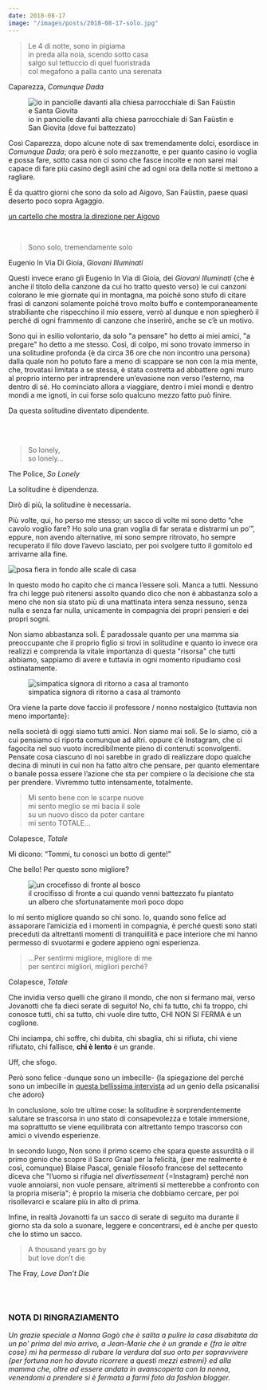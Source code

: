 ```yaml
---
date: 2018-08-17
image: "/images/posts/2018-08-17-solo.jpg"
---
```

> Le 4 di notte, sono in pigiama   
> in preda alla noia, scendo sotto casa   
> salgo sul tettuccio di quel fuoristrada   
> col megafono a palla canto una serenata

<p class="quote">Caparezza, <cite>Comunque Dada</cite></p>

<figure>
  <img class="u-photo" src="{{ page.image }}" alt="io in panciolle davanti alla chiesa parrocchiale di San Faüstin e Santa Giovita">
  <figcaption>io in panciolle davanti alla chiesa parrocchiale di San Faüstin e San Giovita (dove fui battezzato)</figcaption>
</figure>

Così Caparezza, dopo alcune note di sax tremendamente dolci, esordisce in <cite>Comunque Dada</cite>; ora però è solo mezzanotte, e per quanto casino io voglia e possa fare, sotto casa non ci sono che fasce incolte e non sarei mai capace di fare più casino degli asini che ad ogni ora della notte si mettono a ragliare.

È da quattro giorni che sono da solo ad Aigovo, San Faüstin, paese quasi deserto poco sopra Agaggio.

[un cartello che mostra la direzione per Aigovo](https://live.staticflickr.com/4873/45707256314_94f8cd61fc_k.jpg "un cartello che mostra la direzione per Aigovo")

<br>

> Sono solo, tremendamente solo

<p class="cite">Eugenio In Via Di Gioia, <cite>Giovani Illuminati</cite></p>

Questi invece erano gli Eugenio In Via di Gioia, dei _Giovani Illuminati_ {che è anche il titolo della canzone da cui ho tratto questo verso} le cui canzoni colorano le mie giornate qui in montagna, ma poiché sono stufo di citare frasi di canzoni solamente poiché trovo molto buffo e contemporaneamente strabiliante che rispecchino il mio essere, verrò al dunque e non spiegherò il perché di ogni frammento di canzone che inserirò, anche se c’è un motivo.

Sono qui in esilio volontario, da solo "a pensare" ho detto ai miei amici, "a pregare" ho detto a me stesso. Così, di colpo, mi sono trovato immerso in una solitudine profonda {è da circa 36 ore che non incontro una persona} dalla quale non ho potuto fare a meno di scappare se non con la mia mente, che, trovatasi limitata a se stessa, è stata costretta ad abbattere ogni muro al proprio interno per intraprendere un’evasione non verso l’esterno, ma dentro di sé. Ho cominciato allora a viaggiare, dentro i miei mondi e dentro mondi a me ignoti, in cui forse solo qualcuno mezzo fatto può finire.

Da questa solitudine diventato dipendente.


<br>
<br>

> So lonely,   
> so lonely…

<p class="quote">The Police, <cite>So Lonely</cite></p>

La solitudine è dipendenza.

Dirò di più, la solitudine è necessaria.

Più volte, qui, ho perso me stesso; un sacco di volte mi sono detto “che cavolo voglio fare? Ho solo una gran voglia di far serata e distrarmi un po’”, eppure, non avendo alternative, mi sono sempre ritrovato, ho sempre recuperato il filo dove l’avevo lasciato, per poi svolgere tutto il gomitolo ed arrivarne alla fine.

<img src="https://live.staticflickr.com/4863/45707312454_c3a99c5d4c_k.jpg" alt="posa fiera in fondo alle scale di casa">

In questo modo ho capito che ci manca l’essere soli. Manca a tutti. Nessuno fra chi legge può ritenersi assolto quando dico che non è abbastanza solo a meno che non sia stato più di una mattinata intera senza nessuno, senza nulla e senza far nulla, unicamente in compagnia dei propri pensieri e dei propri sogni.

Non siamo abbastanza soli. È paradossale quanto per una mamma sia preoccupante che il proprio figlio si trovi in solitudine e quanto io invece ora realizzi e comprenda la vitale importanza di questa "risorsa" che tutti abbiamo, sappiamo di avere e tuttavia in ogni momento ripudiamo così ostinatamente.

<figure>
  <img src="https://live.staticflickr.com/7920/46379791352_48264e642d_k.jpg" alt="simpatica signora di ritorno a casa al tramonto">
  <figcaption>simpatica signora di ritorno a casa al tramonto</figcaption>
</figure>

Ora viene la parte dove faccio il professore / nonno nostalgico {tuttavia non meno importante}:

nella società di oggi siamo tutti amici. Non siamo mai soli. Se lo siamo, ciò a cui pensiamo ci riporta comunque ad altri. oppure c’è Instagram, che ci fagocita nel suo vuoto incredibilmente pieno di contenuti sconvolgenti. Pensate cosa ciascuno di noi sarebbe in grado di realizzare dopo qualche decina di minuti in cui non ha fatto altro che pensare, per quanto elementare o banale possa essere l’azione che sta per compiere o la decisione che sta per prendere. Vivremmo tutto intensamente, totalmente.


> Mi sento bene con le scarpe nuove   
> mi sento meglio se mi bacia il sole   
> su un nuovo disco da poter cantare   
> mi sento TOTALE…

<p class="quote">Colapesce, <cite>Totale</cite></p>

Mi dicono: <q>Tommi, tu conosci un botto di gente!</q>

Che bello! Per questo sono migliore?

<figure>
  <img src="https://live.staticflickr.com/7859/46430089541_7f78681ee2_k.jpg" alt="un crocefisso di fronte al bosco">
  <figcaption>il crocifisso di fronte a cui quando venni battezzato fu piantato un albero che sfortunatamente morì poco dopo</figcaption>
</figure>


Io mi sento migliore quando so chi sono. Io, quando sono felice ad assaporare l’amicizia ed i momenti in compagnia, è perché questi sono stati preceduti da altrettanti momenti di tranquillità e pace interiore che mi hanno permesso di svuotarmi e godere appieno ogni esperienza.

> …Per sentirmi migliore, migliore di me   
> per sentirci migliori, migliori perché?

<p class="quote">Colapesce, <cite>Totale</cite></p>

Che invidia verso quelli che girano il mondo, che non si fermano mai, verso Jovanotti che fa dieci serate di seguito! No, chi fa tutto, chi fa troppo, chi conosce tutti, chi sa tutto, chi vuole dire tutto, CHI NON SI FERMA è un coglione.

Chi inciampa, chi soffre, chi dubita, chi sbaglia, chi si rifiuta, chi viene rifiutato, chi fallisce, **chi è lento** è un grande.

Uff, che sfogo.

Però sono felice -dunque sono un imbecille- {la spiegazione del perché sono un imbecille in <a href="https://www.huffingtonpost.it/2018/05/16/vittorino-andreoli-siamo-la-societa-dellhomo-stupidus-stupidus-stupidus-oggi-solo-gli-imbecilli-possono-essere-felici_a_23435832"  target="_blank">questa bellissima intervista</a> ad un genio della psicanalisi che adoro}

In conclusione, solo tre ultime cose: la solitudine è sorprendentemente salutare se trascorsa in uno stato di consapevolezza e totale immersione, ma soprattutto se viene equilibrata con altrettanto tempo trascorso con amici o vivendo esperienze.

In secondo luogo, Non sono il primo scemo che spara queste assurdità o il primo genio che scopre il Sacro Graal per la felicità, {per me realmente è così, comunque} Blaise Pascal, geniale filosofo francese del settecento diceva che "l’uomo si rifugia nel _divertissement_ {=Instagram} perché non vuole annoiarsi, non vuole pensare, altrimenti si metterebbe a confronto con la propria miseria"; è proprio la miseria che dobbiamo cercare, per poi risollevarci e scalare più in alto di prima.

Infine, in realtà Jovanotti fa un sacco di serate di seguito ma durante il giorno sta da solo a suonare, leggere e concentrarsi, ed è anche per questo che lo stimo un sacco.



> A thousand years go by   
> but love don’t die

<p class="quote">The Fray, <cite>Love Don’t Die</cite></p>

<br>
<br>

### NOTA DI RINGRAZIAMENTO

*Un grazie speciale a Nonna Gogò che è salita a pulire la casa disabitata da un po' prima del mio arrivo, a Jean-Marie che è un grande e {fra le altre cose} mi ha permesso di rubare la verdura dal suo orto per sopravvivere {per fortuna non ho dovuto ricorrere a questi mezzi estremi} ed alla mamma che, oltre ad essere andata in avanscoperta con la nonna, venendomi a prendere si è fermata a farmi foto da fashion blogger.*
